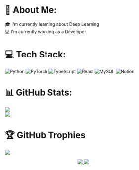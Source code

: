 # 💫 About Me:
🎓 I'm currently learning about Deep Learning<br>💻 I'm currently working as a Developer

# 💻 Tech Stack:
![Python](https://img.shields.io/badge/python-3670A0?style=for-the-badge&logo=python&logoColor=ffdd54) 
![PyTorch](https://img.shields.io/badge/PyTorch-%23EE4C2C.svg?style=for-the-badge&logo=PyTorch&logoColor=white) 
![TypeScript](https://img.shields.io/badge/typescript-%23007ACC.svg?style=for-the-badge&logo=typescript&logoColor=white) 
![React](https://img.shields.io/badge/react-%2320232a.svg?style=for-the-badge&logo=react&logoColor=%2361DAFB) 
![MySQL](https://img.shields.io/badge/mysql-%2300f.svg?style=for-the-badge&logo=mysql&logoColor=white) 
![Notion](https://img.shields.io/badge/Notion-%23000000.svg?style=for-the-badge&logo=notion&logoColor=white) 

# 📊 GitHub Stats:
![](https://github-readme-stats.vercel.app/api?username=nglcobdai&theme=dark&hide_border=false&include_all_commits=true&count_private=false)<br/>
![](https://github-readme-streak-stats.herokuapp.com/?user=nglcobdai&theme=dark&hide_border=false)<br/>

# 🏆 GitHub Trophies
![](https://github-profile-trophy.vercel.app/?username=nglcobdai&theme=dark&no-frame=false&no-bg=false&margin-w=4)

<!-- Proudly created with GPRM ( https://gprm.itsvg.in ) -->
<p align="center">
  
  <a href="https://github.com/nglcobdai">
    <img src="http://github-profile-summary-cards.vercel.app/api/cards/profile-details?username=nglcobdai&theme=dark" />
  </a>
  <a href="https://github.com/nglcobdai">
    <img src="http://github-profile-summary-cards.vercel.app/api/cards/stats?username=nglcobdai&theme=dark" />
  </a>
</details>
